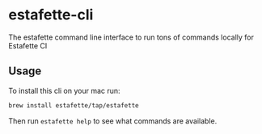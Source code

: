 # estafette-cli
The estafette command line interface to run tons of commands locally for Estafette CI

## Usage

To install this cli on your mac run:

```bash
brew install estafette/tap/estafette
```

Then run `estafette help` to see what commands are available.